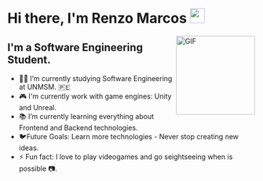 # Hi there, I'm Renzo Marcos <img width="30px" src="https://media.tenor.com/images/3b388fe03da271d2674faf85eb7c3fcd/tenor.gif" />

<img align="right" alt="GIF" height="160px" src="https://media.giphy.com/media/du3J3cXyzhj75IOgvA/giphy.gif" />

## I'm a Software Engineering Student.  

- 👨‍💻 I’m currently studying Software Engineering at UNMSM. 🇵🇪
- 🎮 I'm currently work with game engines: Unity and Unreal.
- 📚 I’m currently learning everything about Frontend and Backend technologies.
- 🐦Future Goals: Learn more technologies - Never stop creating new ideas.
- ⚡ Fun fact: I love to play videogames and go seightseeing when is possible 📷.
